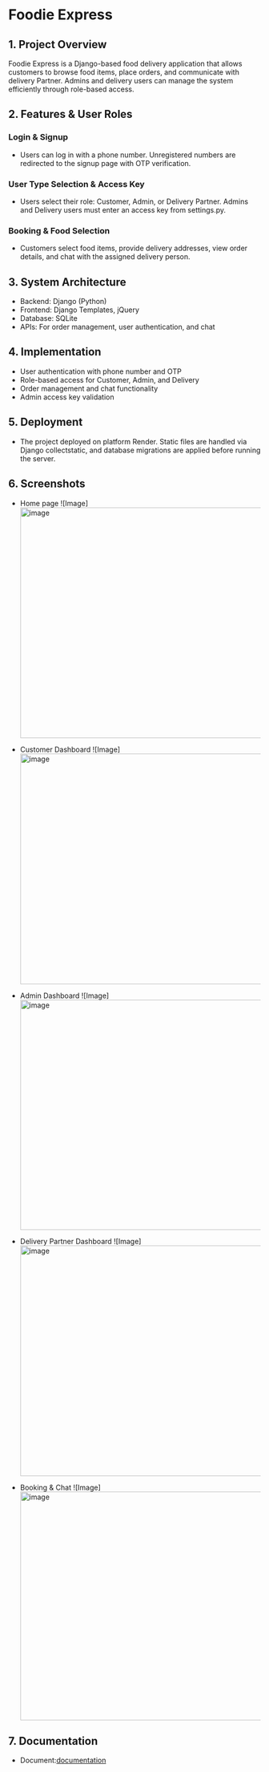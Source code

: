 # Foodie Express

## 1. Project Overview
Foodie Express is a Django-based food delivery application that allows customers to browse food items, place orders, and communicate with delivery Partner. Admins and delivery users can manage the system efficiently through role-based access.

## 2. Features & User Roles
### Login & Signup
  - Users can log in with a phone number. Unregistered numbers are redirected to the signup page with OTP verification.
### User Type Selection & Access Key
  - Users select their role: Customer, Admin, or Delivery Partner. Admins and Delivery users must enter an access key from settings.py.
### Booking & Food Selection
  - Customers select food items, provide delivery addresses, view order details, and chat with the assigned delivery person.

## 3. System Architecture
  - Backend: Django (Python)
  - Frontend: Django Templates, jQuery
  - Database: SQLite
  - APIs: For order management, user authentication, and chat

## 4. Implementation
  - User authentication with phone number and OTP
  - Role-based access for Customer, Admin, and Delivery
  - Order management and chat functionality
  - Admin access key validation

## 5. Deployment
  - The project deployed on platform Render. Static files are handled via Django collectstatic, and database migrations are applied before running the server.

## 6. Screenshots
  - Home page
  ![Image]<img width="940" height="460" alt="image" src="https://github.com/user-attachments/assets/874e15d5-f909-4a7c-9450-80fb27371fd2" />
  
  - Customer Dashboard
  ![Image]<img width="940" height="460" alt="image" src="https://github.com/user-attachments/assets/4d251960-d04b-4c59-9fd9-327ae5a6e655" />

  - Admin Dashboard
  ![Image]<img width="940" height="459" alt="image" src="https://github.com/user-attachments/assets/9f020703-c21b-4e19-9e76-93df01b70d0c" />
  
  - Delivery Partner Dashboard
  ![Image]<img width="940" height="460" alt="image" src="https://github.com/user-attachments/assets/9bfa279d-87aa-45f6-81da-fc623971ef48" />

  - Booking & Chat
  ![Image]<img width="940" height="456" alt="image" src="https://github.com/user-attachments/assets/fabba42e-15bf-4add-ba2e-afba532f33d7" />

## 7. Documentation 
  - Document:[documentation](https://github.com/Arpitha4/django_food_delivery/blob/450dbac6916b70a5d992a90963d54ddf8f29347b/documentation/FoodieExpress.docx)

